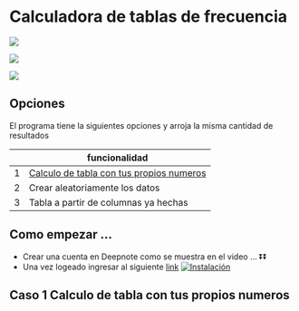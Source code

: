 

# Calculadora de tablas de frecuencia

![](https://i.ibb.co/sJQfZzY/img1.png) 

![](https://i.ibb.co/DpmPCFC/2.png) 

![](https://i.ibb.co/kx52Kz4/3.png) 





## Opciones

El programa tiene la siguientes opciones y arroja la misma cantidad de resultados 

|  | funcionalidad |
| ------ | ------ |
| 1 | [Calculo de tabla con tus propios numeros](#item1)|
| 2| Crear aleatoriamente los datos |
| 3 | Tabla a partir de columnas ya hechas  |

## Como empezar ...
- Crear una cuenta en Deepnote como se muestra en el video ... ⏬⏬
- Una vez logeado ingresar al siguiente [link](https://deepnote.com/workspace/boligames/project/STATS-qeCoc1AzQwWv_Wbi6-iX0g/%2Fstats.ipynb)
[![Instalación](https://i.ibb.co/T07YGJN/miniatura-1.png)](https://youtu.be/sSPP52pwgts)



<a name="item1"></a>
## Caso 1 Calculo de tabla con tus propios numeros







